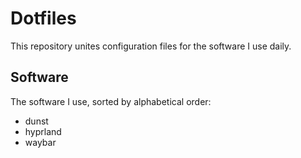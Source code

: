 # Dotfiles

This repository unites configuration files for the software I use daily.

## Software

The software I use, sorted by alphabetical order:

- dunst
- hyprland
- waybar
